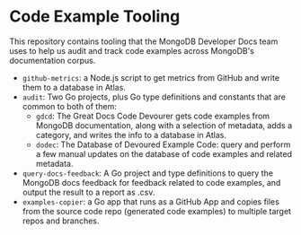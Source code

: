# Code Example Tooling

This repository contains tooling that the MongoDB Developer Docs team 
uses to help us audit and track code examples across MongoDB's documentation
corpus.

- `github-metrics`: a Node.js script to get metrics from GitHub and write them
  to a database in Atlas.
- `audit`: Two Go projects, plus Go type definitions and constants that are
  common to both of them:
  - `gdcd`: The Great Docs Code Devourer gets code examples from MongoDB
    documentation, along with a selection of metadata, adds a category, and
    writes the info to a database in Atlas.
  - `dodec`: The Database of Devoured Example Code: query and perform a few
    manual updates on the database of code examples and related metadata.
- `query-docs-feedback`: A Go project and type definitions to query the MongoDB
  docs feedback for feedback related to code examples, and output the result
  to a report as .csv.
- `examples-copier`: a Go app that runs as a GitHub App and copies files from the 
   source code repo (generated code examples) to multiple target repos and branches.
